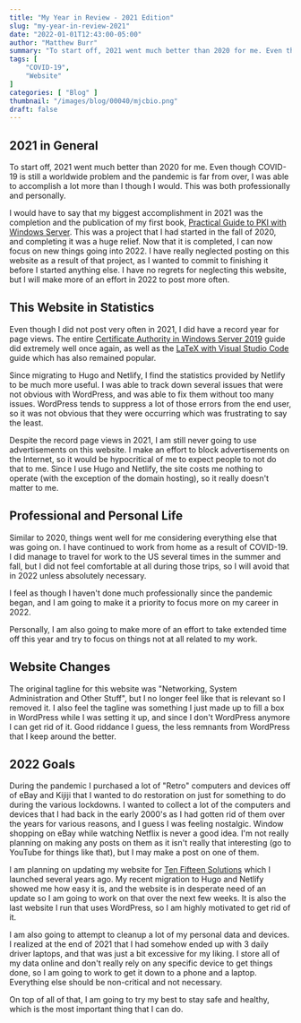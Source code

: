 ```yaml
---
title: "My Year in Review - 2021 Edition"
slug: "my-year-in-review-2021"
date: "2022-01-01T12:43:00-05:00"
author: "Matthew Burr"
summary: "To start off, 2021 went much better than 2020 for me. Even though COVID-19 is still a worldwide problem and the pandemic is far from over, I was able to accomplish a lot more than I though I would. This was both professionally and personally."
tags: [
    "COVID-19",
    "Website"
]
categories: [ "Blog" ]
thumbnail: "/images/blog/00040/mjcbio.png"
draft: false
---
```


## 2021 in General ##

To start off, 2021 went much better than 2020 for me. Even though COVID-19 is still a worldwide problem and the pandemic is far from over, I was able to accomplish a lot more than I though I would. This was both professionally and personally.

I would have to say that my biggest accomplishment in 2021 was the completion and the publication of my first book, [Practical Guide to PKI with Windows Server](/publications/practical-guide-to-pki-with-windows-server/). This was a project that I had started in the fall of 2020, and completing it was a huge relief. Now that it is completed, I can now focus on new things going into 2022. I have really neglected posting on this website as a result of that project, as I wanted to commit to finishing it before I started anything else. I have no regrets for neglecting this website, but I will make more of an effort in 2022 to post more often.

## This Website in Statistics ##

Even though I did not post very often in 2021, I did have a record year for page views. The entire [Certificate Authority in Windows Server 2019](/blog/2020/03/09/certificate-authority-windows-server-2019/) guide did extremely well once again, as well as the [LaTeX with Visual Studio Code](/blog/2020/01/23/visual-studio-code-with-latex/) guide which has also remained popular.

Since migrating to Hugo and Netlify, I find the statistics provided by Netlify to be much more useful. I was able to track down several issues that were not obvious with WordPress, and was able to fix them without too many issues. WordPress tends to suppress a lot of those errors from the end user, so it was not obvious that they were occurring which was frustrating to say the least.

Despite the record page views in 2021, I am still never going to use advertisements on this website. I make an effort to block advertisements on the Internet, so it would be hypocritical of me to expect people to not do that to me. Since I use Hugo and Netlify, the site costs me nothing to operate (with the exception of the domain hosting), so it really doesn't matter to me.

## Professional and Personal Life ##

Similar to 2020, things went well for me considering everything else that was going on. I have continued to work from home as a result of COVID-19. I did manage to travel for work to the US several times in the summer and fall, but I did not feel comfortable at all during those trips, so I will avoid that in 2022 unless absolutely necessary.

I feel as though I haven't done much professionally since the pandemic began, and I am going to make it a priority to focus more on my career in 2022.

Personally, I am also going to make more of an effort to take extended time off this year and try to focus on things not at all related to my work.

## Website Changes ##

The original tagline for this website was "Networking, System Administration and Other Stuff", but I no longer feel like that is relevant so I removed it. I also feel the tagline was something I just made up to fill a box in WordPress while I was setting it up, and since I don't WordPress anymore I can get rid of it. Good riddance I guess, the less remnants from WordPress that I keep around the better.

## 2022 Goals ##

During the pandemic I purchased a lot of "Retro" computers and devices off of eBay and Kijiji that I wanted to do restoration on just for something to do during the various lockdowns. I wanted to collect a lot of the computers and devices that I had back in the early 2000's as I had gotten rid of them over the years for various reasons, and I guess I was feeling nostalgic. Window shopping on eBay while watching Netflix is never a good idea. I'm not really planning on making any posts on them as it isn't really that interesting (go to YouTube for things like that), but I may make a post on one of them.

I am planning on updating my website for [Ten Fifteen Solutions](https://tenfifteen.ca/) which I launched several years ago. My recent migration to Hugo and Netlify showed me how easy it is, and the website is in desperate need of an update so I am going to work on that over the next few weeks. It is also the last website I run that uses WordPress, so I am highly motivated to get rid of it.

I am also going to attempt to cleanup a lot of my personal data and devices. I realized at the end of 2021 that I had somehow ended up with 3 daily driver laptops, and that was just a bit excessive for my liking. I store all of my data online and don't really rely on any specific device to get things done, so I am going to work to get it down to a phone and a laptop. Everything else should be non-critical and not necessary.

On top of all of that, I am going to try my best to stay safe and healthy, which is the most important thing that I can do.
